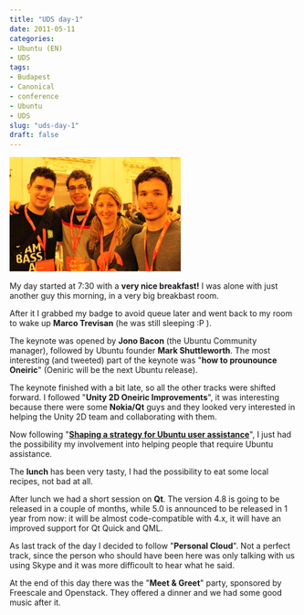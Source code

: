 ```yaml
---
title: "UDS day-1"
date: 2011-05-11
categories: 
- Ubuntu (EN)
- UDS
tags: 
- Budapest
- Canonical
- conference
- Ubuntu
- UDS
slug: "uds-day-1"
draft: false
---
```


[![uds](IMG_0286-300x200.jpg)]()

My day started at 7:30 with a **very nice breakfast!** I was alone with
just another guy this morning, in a very big breakbast room.

After it I grabbed my badge to avoid queue later and went back to my
room to wake up **Marco Trevisan** (he was still sleeping :P ).

The keynote was opened by **Jono Bacon** (the Ubuntu Community manager),
followed by Ubuntu founder **Mark Shuttleworth**. The most interesting
(and tweeted) part of the keynote was "**how to prounounce Oneiric**"
(Oeniric will be the next Ubuntu release).

The keynote finished with a bit late, so all the other tracks were
shifted forward. I followed "**Unity 2D Oneiric Improvements**", it was
interesting because there were some **Nokia/Qt** guys and they looked
very interested in helping the Unity 2D team and collaborating with
them.

Now following "**[Shaping a strategy for Ubuntu user assistance](https://wiki.ubuntu.com/DocumentationTeam/SystemDocumentation/Tasks/Oneiric)**",
I just had the possibility my involvement into helping people that
require Ubuntu assistance.

The **lunch** has been very tasty, I had the possibility to eat some
local recipes, not bad at all.

After lunch we had a short session on **Qt**. The version 4.8 is going
to be released in a couple of months, while 5.0 is announced to be
released in 1 year from now: it will be almost code-compatible with 4.x,
it will have an improved support for Qt Quick and QML.

As last track of the day I decided to follow "**Personal Cloud**". Not a
perfect track, since the person who should have been here was only
talking with us using Skype and it was more difficoult to hear what he
said.

At the end of this day there was the "**Meet & Greet**" party, sponsored
by Freescale and Openstack. They offered a dinner and we had some good
music after it.

